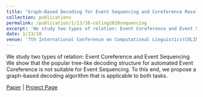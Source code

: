```yaml
---
title: "Graph-Based Decoding for Event Sequencing and Coreference Resolution"
collection: publications
permalink: /publication/1/13/18-coling2018sequencing
excerpt: 'We study two types of relation: Event Coreference and Event Sequencing. We show that the popular tree-like decoding structure for automated Event Coreference is not suitable for Event Sequencing. To this end, we propose a graph-based decoding algorithm that is applicable to both tasks.'
date: 1/13/18
venue: '7th International Conference on Computational Linguistics(COLING 2018)'
---
```

We study two types of relation: Event Coreference and Event Sequencing. We show that the popular tree-like decoding structure for automated Event Coreference is not suitable for Event Sequencing. To this end, we propose a graph-based decoding algorithm that is applicable to both tasks.

[Paper](https://hunterhector.github.io/files/papers/Liu,_Mitamura,_Hovy_-_2018_-_Proceedings_of_the_27th_International_Conference_on_Computational_Linguistics.pdf) \| [Project Page](#)
